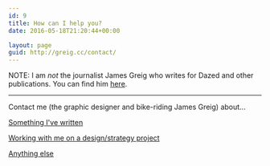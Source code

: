 ```yaml
---
id: 9
title: How can I help you?
date: 2016-05-18T21:20:44+00:00

layout: page
guid: http://greig.cc/contact/
---
```

NOTE: I am *not* the journalist James Greig who writes for Dazed and other publications. You can find him <a href="https://www.instagram.com/jamesduncangreig/">here</a>.

<hr>

Contact me (the graphic designer and bike-riding James Greig) about...

<a href="mailto:james@greig.cc?Subject=Something you've written">Something I've written</a>

<a href="mailto:james@greig.cc?Subject=Working with you">Working with me on a design/strategy project</a>

<a href="mailto:james@greig.cc?Subject=Hello via your website">Anything else</a>
